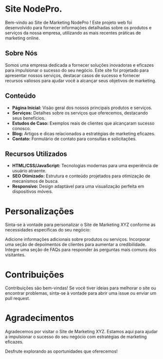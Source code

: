 # Site NodePro.

Bem-vindo ao Site de Marketing NodePro ! Este projeto web foi desenvolvido para fornecer informações detalhadas sobre os produtos e serviços da nossa empresa, utilizando as mais recentes práticas de marketing online.

## Sobre Nós

Somos uma empresa dedicada a fornecer soluções inovadoras e eficazes para impulsionar o sucesso do seu negócio. Este site foi projetado para apresentar nossos serviços, destacar casos de sucesso e fornecer recursos valiosos para ajudar você a alcançar seus objetivos de marketing.

## Conteúdo

- **Página Inicial:** Visão geral dos nossos principais produtos e serviços.
- **Serviços:** Detalhes sobre os serviços que oferecemos, destacando seus benefícios.
- **Estudos de Caso:** Exemplos reais de clientes que alcançaram sucesso conosco.
- **Blog:** Artigos e dicas relacionados a estratégias de marketing eficazes.
- **Contato:** Formulário de contato para consultas e solicitações.

## Recursos Utilizados
- **HTML/CSS/JavaScript:** Tecnologias modernas para uma experiência de usuário atraente.
- **SEO Otimizado:** Estrutura e conteúdo projetados para otimização de mecanismos de busca.
- **Responsivo:** Design adaptável para uma visualização perfeita em dispositivos móveis.

# Personalizações
Sinta-se à vontade para personalizar o Site de Marketing XYZ conforme as necessidades específicas do seu negócio:

Adicione informações adicionais sobre produtos ou serviços.
Incorporar uma seção de depoimentos de clientes para aumentar a credibilidade.
Integre uma seção de FAQs para responder às perguntas mais comuns dos visitantes.

# Contribuições
Contribuições são bem-vindas! Se você tiver ideias para melhorar o site ou encontrar problemas, sinta-se à vontade para abrir uma issue ou enviar um pull request.

# Agradecimentos
Agradecemos por visitar o Site de Marketing XYZ. Estamos aqui para ajudar a impulsionar o sucesso do seu negócio com estratégias de marketing eficazes.

Desfrute explorando as oportunidades que oferecemos!